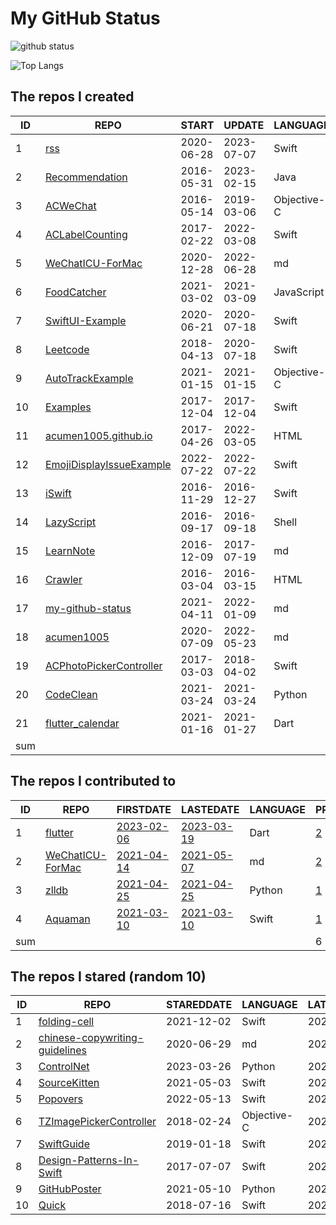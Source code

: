 # My GitHub Status

<img src="https://github-readme-stats-1.yihong0618.vercel.app/api?username=acumen1005&show_icons=true&&&hide_title=true&count_private=true" alt="github status" />

![Top Langs](https://github-readme-stats-1.yihong0618.vercel.app/api/top-langs/?username=acumen1005&layout=compact)

<!--START_SECTION:my_github-->
## The repos I created
| ID  |                                        REPO                                        |   START    |   UPDATE   |  LANGUAGE   | STARS |
|-----|------------------------------------------------------------------------------------|------------|------------|-------------|-------|
|   1 | [rss](https://github.com/acumen1005/rss)                                           | 2020-06-28 | 2023-07-07 | Swift       |    45 |
|   2 | [Recommendation](https://github.com/acumen1005/Recommendation)                     | 2016-05-31 | 2023-02-15 | Java        |    26 |
|   3 | [ACWeChat](https://github.com/acumen1005/ACWeChat)                                 | 2016-05-14 | 2019-03-06 | Objective-C |    14 |
|   4 | [ACLabelCounting](https://github.com/acumen1005/ACLabelCounting)                   | 2017-02-22 | 2022-03-08 | Swift       |    12 |
|   5 | [WeChatICU-ForMac](https://github.com/acumen1005/WeChatICU-ForMac)                 | 2020-12-28 | 2022-06-28 | md          |     6 |
|   6 | [FoodCatcher](https://github.com/acumen1005/FoodCatcher)                           | 2021-03-02 | 2021-03-09 | JavaScript  |     1 |
|   7 | [SwiftUI-Example](https://github.com/acumen1005/SwiftUI-Example)                   | 2020-06-21 | 2020-07-18 | Swift       |     1 |
|   8 | [Leetcode](https://github.com/acumen1005/Leetcode)                                 | 2018-04-13 | 2020-07-18 | Swift       |     1 |
|   9 | [AutoTrackExample](https://github.com/acumen1005/AutoTrackExample)                 | 2021-01-15 | 2021-01-15 | Objective-C |     0 |
|  10 | [Examples](https://github.com/acumen1005/Examples)                                 | 2017-12-04 | 2017-12-04 | Swift       |     0 |
|  11 | [acumen1005.github.io](https://github.com/acumen1005/acumen1005.github.io)         | 2017-04-26 | 2022-03-05 | HTML        |     0 |
|  12 | [EmojiDisplayIssueExample](https://github.com/acumen1005/EmojiDisplayIssueExample) | 2022-07-22 | 2022-07-22 | Swift       |     0 |
|  13 | [iSwift](https://github.com/acumen1005/iSwift)                                     | 2016-11-29 | 2016-12-27 | Swift       |     0 |
|  14 | [LazyScript](https://github.com/acumen1005/LazyScript)                             | 2016-09-17 | 2016-09-18 | Shell       |     0 |
|  15 | [LearnNote](https://github.com/acumen1005/LearnNote)                               | 2016-12-09 | 2017-07-19 | md          |     0 |
|  16 | [Crawler](https://github.com/acumen1005/Crawler)                                   | 2016-03-04 | 2016-03-15 | HTML        |     0 |
|  17 | [my-github-status](https://github.com/acumen1005/my-github-status)                 | 2021-04-11 | 2022-01-09 | md          |     0 |
|  18 | [acumen1005](https://github.com/acumen1005/acumen1005)                             | 2020-07-09 | 2022-05-23 | md          |     0 |
|  19 | [ACPhotoPickerController](https://github.com/acumen1005/ACPhotoPickerController)   | 2017-03-03 | 2018-04-02 | Swift       |     0 |
|  20 | [CodeClean](https://github.com/acumen1005/CodeClean)                               | 2021-03-24 | 2021-03-24 | Python      |     0 |
|  21 | [flutter_calendar](https://github.com/acumen1005/flutter_calendar)                 | 2021-01-16 | 2021-01-27 | Dart        |     0 |
| sum |                                                                                    |            |            |             |   106 |

## The repos I contributed to
| ID  |                               REPO                                |                              FIRSTDATE                              |                              LASTEDATE                              | LANGUAGE |                                        PRCOUNT                                         |
|-----|-------------------------------------------------------------------|---------------------------------------------------------------------|---------------------------------------------------------------------|----------|----------------------------------------------------------------------------------------|
|   1 | [flutter](https://github.com/flutter/flutter)                     | [2023-02-06](https://github.com/flutter/flutter/pull/120081)        | [2023-03-19](https://github.com/flutter/flutter/pull/122973)        | Dart     | [2](https://github.com/flutter/flutter/pulls?q=is%3Apr+author%3Aacumen1005)            |
|   2 | [WeChatICU-ForMac](https://github.com/MustangYM/WeChatICU-ForMac) | [2021-04-14](https://github.com/MustangYM/WeChatICU-ForMac/pull/32) | [2021-05-07](https://github.com/MustangYM/WeChatICU-ForMac/pull/35) | md       | [2](https://github.com/MustangYM/WeChatICU-ForMac/pulls?q=is%3Apr+author%3Aacumen1005) |
|   3 | [zlldb](https://github.com/everettjf/zlldb)                       | [2021-04-25](https://github.com/everettjf/zlldb/pull/3)             | [2021-04-25](https://github.com/everettjf/zlldb/pull/3)             | Python   | [1](https://github.com/everettjf/zlldb/pulls?q=is%3Apr+author%3Aacumen1005)            |
|   4 | [Aquaman](https://github.com/bawn/Aquaman)                        | [2021-03-10](https://github.com/bawn/Aquaman/pull/7)                | [2021-03-10](https://github.com/bawn/Aquaman/pull/7)                | Swift    | [1](https://github.com/bawn/Aquaman/pulls?q=is%3Apr+author%3Aacumen1005)               |
| sum |                                                                   |                                                                     |                                                                     |          |                                                                                      6 |

## The repos I stared (random 10)
| ID |                                             REPO                                              | STAREDDATE |  LANGUAGE   | LATESTUPDATE |
|----|-----------------------------------------------------------------------------------------------|------------|-------------|--------------|
|  1 | [folding-cell](https://github.com/Ramotion/folding-cell)                                      | 2021-12-02 | Swift       | 2023-08-18   |
|  2 | [chinese-copywriting-guidelines](https://github.com/sparanoid/chinese-copywriting-guidelines) | 2020-06-29 | md          | 2023-08-19   |
|  3 | [ControlNet](https://github.com/lllyasviel/ControlNet)                                        | 2023-03-26 | Python      | 2023-08-20   |
|  4 | [SourceKitten](https://github.com/jpsim/SourceKitten)                                         | 2021-05-03 | Swift       | 2023-08-15   |
|  5 | [Popovers](https://github.com/aheze/Popovers)                                                 | 2022-05-13 | Swift       | 2023-08-18   |
|  6 | [TZImagePickerController](https://github.com/banchichen/TZImagePickerController)              | 2018-02-24 | Objective-C | 2023-08-16   |
|  7 | [SwiftGuide](https://github.com/ipader/SwiftGuide)                                            | 2019-01-18 | Swift       | 2023-08-19   |
|  8 | [Design-Patterns-In-Swift](https://github.com/ochococo/Design-Patterns-In-Swift)              | 2017-07-07 | Swift       | 2023-08-19   |
|  9 | [GitHubPoster](https://github.com/yihong0618/GitHubPoster)                                    | 2021-05-10 | Python      | 2023-08-17   |
| 10 | [Quick](https://github.com/Quick/Quick)                                                       | 2018-07-16 | Swift       | 2023-08-18   |

<!--END_SECTION:my_github-->